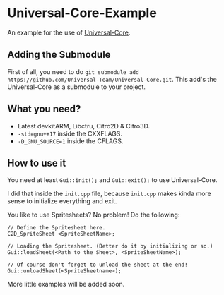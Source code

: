 # Universal-Core-Example
An example for the use of [Universal-Core](https://github.com/Universal-Team/Universal-Core).

## Adding the Submodule
First of all, you need to do `git submodule add https://github.com/Universal-Team/Universal-Core.git`. This add's the Universal-Core as a submodule to your project.

## What you need?
- Latest devkitARM, Libctru, Citro2D & Citro3D.
- `-std=gnu++17` inside the CXXFLAGS.
- `-D_GNU_SOURCE=1` inside the CFLAGS.

## How to use it
You need at least `Gui::init();` and `Gui::exit();` to use Universal-Core.

I did that inside the `init.cpp` file, because `init.cpp` makes kinda more sense to initialize everything and exit.

You like to use Spritesheets? No problem! Do the following:
```
// Define the Spritesheet here.
C2D_SpriteSheet <SpriteSheetName>;

// Loading the Spritesheet. (Better do it by initializing or so.)
Gui::loadSheet(<Path to the Sheet>, <SpriteSheetName>);

// Of course don't forget to unload the sheet at the end!
Gui::unloadSheet(<SpriteSheetname>);
``` 

More little examples will be added soon.